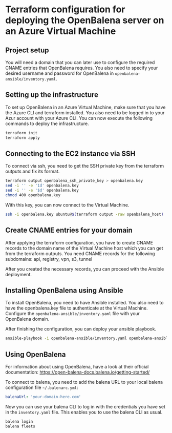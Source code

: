 # Terraform configuration for deploying the OpenBalena server on an Azure Virtual Machine

## Project setup

You will need a domain that you can later use to configure the required CNAME entries that OpenBalena requires.
You also need to specify your desired username and password for OpenBalena in `openbalena-ansible/inventory.yaml`.

## Setting up the infrastructure

To set up OpenBalena in an Azure Virtual Machine, make sure that you have the Azure CLI and terraform installed.
You also need to be logged in to your Azur account with your Azure CLI.
You can now execute the following commands to deploy the infrastructure.

```bash
terraform init
terraform apply
```

## Connecting to the EC2 instance via SSH

To connect via ssh, you need to get the SSH private key from the terraform outputs and fix its format.

```bash
terraform output openbalena_ssh_private_key > openbalena.key
sed -i '' -e '1d' openbalena.key
sed -i '' -e '$d' openbalena.key
chmod 400 openbalena.key
```

With this key, you can now connect to the Virtual Machine.

```bash
ssh -i openbalena.key ubuntu@$(terraform output -raw openbalena_host)
```

## Create CNAME entries for your domain

After applying the terraform configuration, you have to create CNAME records to the domain name of the Virtual Machine host which you can get from the terraform outputs.
You need CNAME records for the following subdomains: api, registry, vpn, s3, tunnel

After you created the necessary records, you can proceed with the Ansible deployment.

## Installing OpenBalena using Ansible

To install OpenBalena, you need to have Ansible installed.
You also need to have the openbalena.key file to authenticate at the Virtual Machine.
Configure the `openbalena-ansible/inventory.yaml` file with your OpenBalena domain.

After finishing the configuration, you can deploy your ansible playbook.

```bash
ansible-playbook -i openbalena-ansible/inventory.yaml openbalena-ansible/playbook.yaml
```

## Using OpenBalena

For information about using OpenBalena, have a look at their official documentation: https://open-balena-docs.balena.io/getting-started/

To connect to balena, you need to add the balena URL to your local balena configuration file `~/.balenarc.yml`:

```yaml
balenaUrl: 'your-domain-here.com'
```

Now you can use your balena CLI to log in with the credentials you have set in the `inventory.yaml` file.
This enables you to use the balena CLI as usual.

```bash
balena login
balena fleets
```
